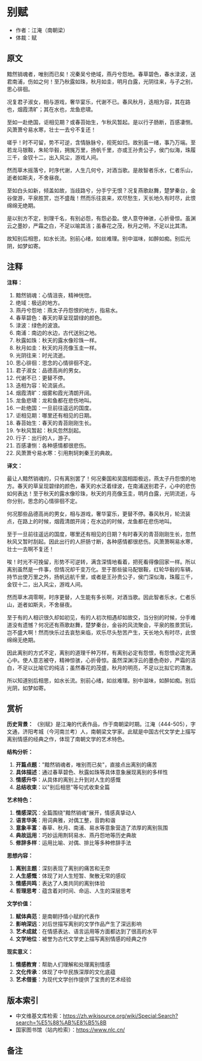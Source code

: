 <!--
 * @Author: ylmzfun ylmzfun@163.com
 * @Date: 2025-10-04 07:38:51
 * @LastEditors: ylmzfun ylmzfun@163.com
 * @LastEditTime: 2025-10-04 07:38:51
 * @FilePath: /Users/ylmzfun/Documents/study/note/poetry/赋辞/别赋.md
 * @Description: 古文辞章汇编 - 传承中华文化经典
-->
# 别赋

- 作者：江淹（南朝梁）
- 体裁：赋

## 原文

黯然销魂者，唯别而已矣！况秦吴兮绝域，燕丹兮怨地。春草碧色，春水渌波，送君南浦，伤如之何！至乃秋露如珠，秋月如圭，明月白露，光阴往来，与子之别，思心徘徊。

况复君子淑女，相与游戏，奢华宴乐，代谢不已。春风秋月，迭相为容，其在路也，烟霞清旷；其在水也，龙鱼悲啸。

至如一赴绝国，讵相见期？或春苔始生，乍秋风暂起。是以行子肠断，百感凄恻。风萧萧兮易水寒，壮士一去兮不复还！

嗟乎！时不可留，势不可逆，含情脉脉兮，视死如归。故别虽一绪，事乃万端。至若龙马银鞍，朱轮华毂，拥旄万里，扬帆千里，亦或王孙贵公子，侯门似海，珠履三千，金钗十二，出入风尘，游戏人间。

然而草木摇落兮，时序代谢，人生几何兮，对酒当歌。是故智者乐水，仁者乐山，逝者如斯夫，不舍昼夜。

至如白头如新，倾盖如故，当歧路兮，分手宁无恨？况复燕歌赵舞，楚梦秦台，金谷俊游，平泉胜赏，岂不盛哉！然而乐往哀来，欢尽愁生，天长地久有时尽，此恨绵绵无绝期。

是以别方不定，别理千名，有别必怨，有怨必盈。使人意夺神骇，心折骨惊。虽渊云之墨妙，严霜之白，不足以喻其洁；虽春花之茂，秋月之明，不足以比其清。

故知别后相思，如水长流。别前心绪，如丝难理。别中滋味，如醉如痴。别后光阴，如梦如寄。

## 注释

**注释：**
1. 黯然销魂：心情沮丧，精神恍惚。
2. 绝域：极远的地方。
3. 燕丹兮怨地：燕太子丹怨恨的地方，指易水。
4. 春草碧色：春天的草呈现碧绿的颜色。
5. 渌波：绿色的波浪。
6. 南浦：南边的水边，古代送别之地。
7. 秋露如珠：秋天的露水像珍珠一样。
8. 秋月如圭：秋天的月亮像玉圭一样。
9. 光阴往来：时光流逝。
10. 思心徘徊：思念的心情徘徊不定。
11. 君子淑女：品德高尚的男女。
12. 代谢不已：更替不停。
13. 迭相为容：轮流装点。
14. 烟霞清旷：烟雾和霞光清朗开阔。
15. 龙鱼悲啸：龙和鱼都在悲伤地叫。
16. 一赴绝国：一旦前往遥远的国度。
17. 讵相见期：哪里还有相见的日期。
18. 春苔始生：春天的青苔刚刚生长。
19. 乍秋风暂起：秋风忽然刮起。
20. 行子：出行的人，游子。
21. 百感凄恻：各种感情都很悲伤。
22. 风萧萧兮易水寒：引用荆轲刺秦王的典故。

**译文：**

最让人黯然销魂的，只有离别罢了！何况秦国和吴国相距极远，燕太子丹怨恨的地方。春天的草呈现碧绿的颜色，春天的水泛着绿波，在南浦送别君子，心中的悲伤如何表达！至于秋天的露水像珍珠，秋天的月亮像玉圭，明月白露，光阴流逝，与你分别，思念的心情徘徊不定。

何况那些品德高尚的男女，相与游戏，奢华宴乐，更替不停。春风秋月，轮流装点，在路上的时候，烟霞清朗开阔；在水边的时候，龙鱼都在悲伤地叫。

至于一旦前往遥远的国度，哪里还有相见的日期？有时春天的青苔刚刚生长，忽然秋风又暂时刮起。因此出行的人肝肠寸断，各种感情都很悲伤。风萧萧啊易水寒，壮士一去啊不复还！

唉！时光不可挽留，形势不可逆转，满含深情地看着，把死看得像回家一样。所以离别虽然是一件事，但情况却千变万化。至于那些骏马配银鞍，红轮华毂的车辆，持节出使万里之外，扬帆远航千里，或者是王孙贵公子，侯门深似海，珠履三千，金钗十二，出入风尘，游戏人间。

然而草木凋零啊，时序更替，人生能有多长啊，对酒当歌。因此智者乐水，仁者乐山，逝者如斯夫，不舍昼夜。

至于有的人相识很久却如初见，有的人初次相遇却如故交，当分别的时候，分手难道没有遗憾？何况还有燕歌赵舞，楚梦秦台，金谷的风流聚会，平泉的胜景赏玩，岂不盛大啊！然而快乐过去哀愁来临，欢乐尽头愁苦产生，天长地久有时尽，此恨绵绵无绝期。

因此离别的方式不定，离别的道理千种万样，有离别必定有怨恨，有怨恨必定充满心中。使人意志被夺，精神惊骇，心折骨惊。虽然深渊浮云的墨色奇妙，严霜的洁白，不足以比喻它的纯洁；虽然春花的茂盛，秋月的明亮，不足以比拟它的清澈。

所以知道别后相思，如水长流。别前心绪，如丝难理。别中滋味，如醉如痴。别后光阴，如梦如寄。

## 赏析

**历史背景：**
《别赋》是江淹的代表作品，作于南朝梁时期。江淹（444-505），字文通，济阳考城（今河南兰考）人，南朝梁文学家。此赋是中国古代文学史上描写离别情感的经典之作，体现了南朝文学的艺术特色。

**结构分析：**
1. **开篇点题**："黯然销魂者，唯别而已矣"，直接点出离别的痛苦
2. **具体描述**：通过春草碧色、秋露如珠等具体意象展现离别的多样性
3. **情感升华**：从具体的离别上升到对人生的感慨
4. **总结收束**：以"别后相思"等句式收束全篇

**艺术特色：**
1. **情感深沉**：全篇围绕"黯然销魂"展开，情感真挚动人
2. **语言华美**：用词典雅，对偶工整，音韵和谐
3. **意象丰富**：春草、秋月、南浦、易水等意象营造了浓厚的离别氛围
4. **典故运用**：巧妙运用荆轲易水、燕丹怨地等历史典故
5. **修辞多样**：运用比喻、对偶、排比等多种修辞手法

**思想内容：**
1. **离别主题**：深刻表现了离别的痛苦和无奈
2. **人生感慨**：体现了对人生短暂、聚散无常的感叹
3. **情感共鸣**：表达了人类共同的离别体验
4. **哲理思考**：蕴含着对时间、命运、人生的深层思考

**文学价值：**
1. **赋体典范**：是南朝抒情小赋的代表作
2. **影响深远**：对后世描写离别的文学作品产生了深远影响
3. **艺术成就**：在情感表达、语言运用等方面都达到了很高的水平
4. **文学地位**：被誉为古代文学史上描写离别情感的经典之作

**现实意义：**
1. **情感教育**：帮助人们理解和处理离别情感
2. **文化传承**：体现了中华民族深厚的文化底蕴
3. **艺术借鉴**：为现代文学创作提供了宝贵的艺术经验

## 版本索引
- 中文维基文库检索：https://zh.wikisource.org/wiki/Special:Search?search=%E5%88%AB%E8%B5%8B
- 国家图书馆（站内检索）：https://www.nlc.cn/

## 备注
